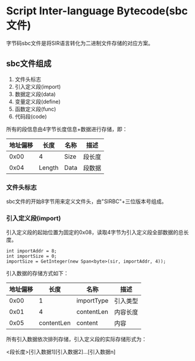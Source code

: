 # Script Inter-language Bytecode(sbc文件)

字节码sbc文件是将SIR语言转化为二进制文件存储的对应方案。

## sbc文件组成

1. 文件头标志
2. 引入定义段(import)
3. 数据定义段(data)
4. 变量定义段(define)
5. 函数定义段(func)
6. 代码段(code)

所有的段信息由4字节长度信息+数据进行存储，即：

| 地址偏移 | 长度 | 名称 | 描述 |
| ---- | ----- | ---- | ---- |
| 0x00 | 4 | Size | 段长度 |
| 0x04 | Length | Data | 段数据 |


### 文件头标志

sbc文件的开始8字节用来定义文件头，由"SIRBC"+三位版本号组成。

### 引入定义段(import)

引入定义段的起始位置为固定的0x08，读取4字节为引入定义段全部数据的总长度。

```
int importAddr = 8;
int importSize = 0;
importSize = GetInteger(new Span<byte>(sir, importAddr, 4));
```

引入数据的存储方式如下：

| 地址偏移 | 长度 | 名称 | 描述 |
| ---- | ----- | ---- | ---- |
| 0x00 | 1 | importType | 引入类型 |
| 0x01 | 4 | contentLen | 内容长度 |
| 0x05 | contentLen | content | 内容 |

所有引入数据依次排列存储，引入定义段的实际存储形式为：

\<段长度\>\[引入数据1\]\[引入数据2\]...\[引入数据n\]

